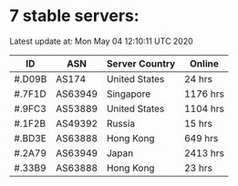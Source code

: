 # 7 stable servers:

Latest update at: Mon May 04 12:10:11 UTC 2020

| ID | ASN | Server Country | Online |
| -- | --- | -------------- | ------ |
| #.D09B | AS174 | United States | 24 hrs |
| #.7F1D | AS63949 | Singapore | 1176 hrs |
| #.9FC3 | AS53889 | United States | 1104 hrs |
| #.1F2B | AS49392 | Russia | 15 hrs |
| #.BD3E | AS63888 | Hong Kong | 649 hrs |
| #.2A79 | AS63949 | Japan | 2413 hrs |
| #.33B9 | AS63888 | Hong Kong | 23 hrs |

